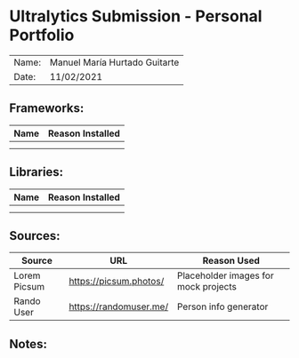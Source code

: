 # Ultralytics Submission - Personal Portfolio

|||
|-|-|
|Name:| Manuel María Hurtado Guitarte |
|Date:| 11/02/2021 |

## Frameworks:
|Name|Reason Installed|
|-|-|
| | |
| | |

## Libraries:
|Name|Reason Installed|
|-|-|
| | |
| | |

## Sources:
|Source|URL|Reason Used|
|-|-|-|
| Lorem Picsum | https://picsum.photos/ | Placeholder images for mock projects |
| Rando User | https://randomuser.me/ | Person info generator |

## Notes:  
 